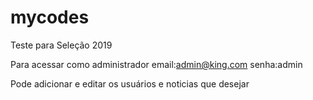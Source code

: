 # mycodes

Teste para Seleção 2019


Para acessar como administrador 
email:admin@king.com
senha:admin

Pode adicionar e editar os usuários e noticias que desejar
